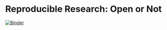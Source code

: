 # Reproducible Research: Open or Not



[![Binder](https://mybinder.org/badge_logo.svg)](https://mybinder.org/v2/gh/sawsimeon/March_2022_Pres/HEAD)
